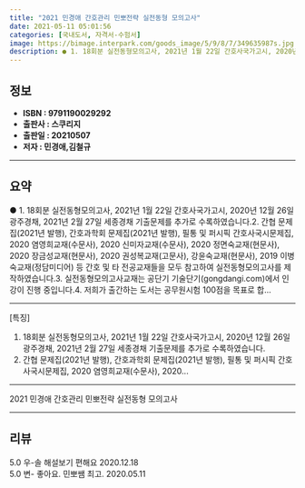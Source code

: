 ```yaml
---
title: "2021 민경애 간호관리 민뽀전략 실전동형 모의고사"
date: 2021-05-11 05:01:56
categories: [국내도서, 자격서-수험서]
image: https://bimage.interpark.com/goods_image/5/9/8/7/349635987s.jpg
description: ● 1. 18회분 실전동형모의고사, 2021년 1월 22일 간호사국가고시, 2020년 12월 26일 광주경채, 2021년 2월 27일 세종경채 기출문제를 추가로 수록하였습니다.2. 간협 문제집(2021년 발행), 간호과학회 문제집(2021년 발행), 필통 및 퍼시픽 간호사국시문제집,
---
```


## **정보**

- **ISBN : 9791190029292**
- **출판사 : 스쿠리지**
- **출판일 : 20210507**
- **저자 : 민경애,김철규**

------



## **요약**

●  1. 18회분 실전동형모의고사, 2021년 1월 22일 간호사국가고시, 2020년 12월 26일 광주경채, 2021년 2월 27일 세종경채 기출문제를 추가로 수록하였습니다.2. 간협 문제집(2021년 발행), 간호과학회 문제집(2021년 발행), 필통 및 퍼시픽 간호사국시문제집, 2020 염영희교재(수문사), 2020 신미자교재(수문사), 2020 정면숙교재(현문사), 2020 장금성교재(현문사), 2020 권성복교재(고문사), 강윤숙교재(현문사), 2019 이병숙교재(정담미디어) 등 간호 및 타 전공교재들을 모두 참고하여 실전동형모의고사를 제작하였습니다.3. 실전동형모의고사교재는 공단기 기술단기(gongdangi.com)에서 인강이 진행 중입니다.4. 저희가 출간하는 도서는 공무원시험 100점을 목표로 합...

------

[특징]
1. 18회분 실전동형모의고사, 2021년 1월 22일 간호사국가고시, 2020년 12월 26일 광주경채, 2021년 2월 27일 세종경채 기출문제를 추가로 수록하였습니다.
2. 간협 문제집(2021년 발행), 간호과학회 문제집(2021년 발행), 필통 및 퍼시픽 간호사국시문제집, 2020 염영희교재(수문사), 2020... 

------


2021 민경애 간호관리 민뽀전략 실전동형 모의고사 

------


## **리뷰** 

5.0 우-솔 해설보기 편해요 2020.12.18 <br/>5.0 변- 좋아요. 민뽀쌤 최고. 2020.05.11 <br/>